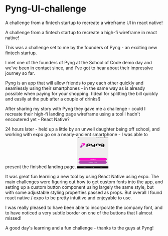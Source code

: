 # Pyng-UI-challenge
A challenge from a fintech startup to recreate a wireframe UI in react native!

A challenge from a fintech startup to recreate a high-fi wireframe in react native!

This was a challenge set to me by the founders of Pyng - an exciting new fintech startup.

I met one of the founders of Pyng at the School of Code demo day and we've been in contact since, and I've got to hear about their impressive journey so far.

Pyng is an app that will allow friends to pay each other quickly and seamlessly using their smartphones - in the same way as is already possible when paying for your shopping. (Ideal for splitting the bill quickly and easily at the pub after a couple of drinks!)

After sharing my story with Pyng they gave me a challenge - could I recreate their high-fi landing page wireframe using a tool I hadn't encoutered yet - React Native?

24 hours later - held up a little by an unwell daughter being off school, and working with expo go on a nearly-ancient smartphone - I was able to present the finished landing page.
<img src="https://github.com/CoderMrB/Pyng-UI-challenge/blob/main/assets/AppScreenshot.png" width="100" height="100" />



It was great fun learning a new tool by using React Native using expo. The main challenges were figuring out how to get custom fonts into the app, and setting up a custom button component using largely the same style, but with some adjustable styling properties passed as props. But overall I found react native / expo to be pretty intuitive and enjoyable to use.

I was really pleased to have been able to incorporate the company font, and to have noticed a very subtle border on one of the buttons that I almost missed!

A good day's learning and a fun challenge - thanks to the guys at Pyng!
